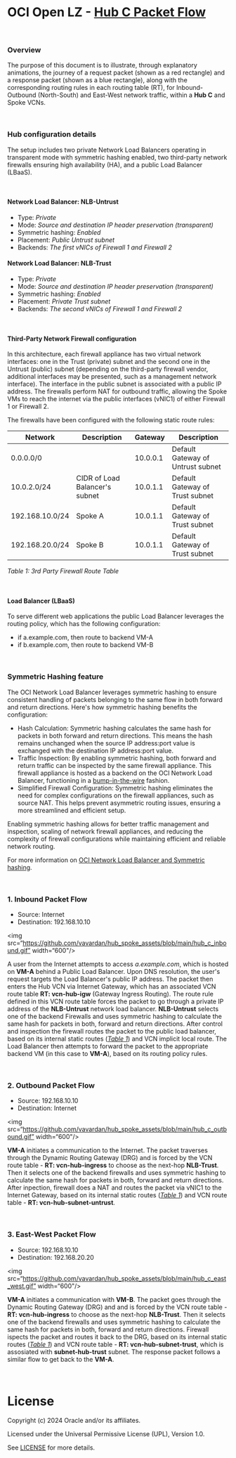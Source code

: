 # OCI Open LZ - [Hub C Packet Flow](#)

&nbsp; 

### Overview
The purpose of this document is to illustrate, through explanatory animations, the journey of a request packet (shown as a red rectangle) and a response packet (shown as a blue rectangle), along with the corresponding routing rules in each routing table (RT), for Inbound-Outbound (North-South) and East-West network traffic, within a **Hub C** and Spoke VCNs.

&nbsp; 

### Hub configuration details
The setup includes two private Network Load Balancers operating in transparent mode with symmetric hashing enabled, two third-party network firewalls ensuring high availability (HA), and a public Load Balancer (LBaaS).

&nbsp;

#### **Network Load Balancer: NLB-Untrust**
   - Type: *Private*
   - Mode: *Source and destination IP header preservation (transparent)*
   - Symmetric hashing: *Enabled*
   - Placement: *Public Untrust subnet*
   - Backends: *The first vNICs of Firewall 1 and Firewall 2*
 
#### **Network Load Balancer: NLB-Trust**
   - Type: *Private*
   - Mode: *Source and destination IP header preservation (transparent)*
   - Symmetric hashing: *Enabled*
   - Placement: *Private Trust subnet*
   - Backends: *The second vNICs of Firewall 1 and Firewall 2*

&nbsp;

#### **Third-Party Network Firewall configuration**
In this architecture, each firewall appliance has two virtual network interfaces: one in the Trust (private) subnet and the second one in the Untrust (public) subnet (depending on the third-party firewall vendor, additional interfaces may be presented, such as a management network interface). The interface in the public subnet is associated with a public IP address. The firewalls perform NAT for outbound traffic, allowing the Spoke VMs to reach the internet via the public interfaces (vNIC1) of either Firewall 1 or Firewall 2.

The firewalls have been configured with the following static route rules:

| Network | Description | Gateway | Description |
| --- | --- | --- | --- |
| 0.0.0.0/0 |     | 10.0.0.1 | Default Gateway of Untrust subnet |
| 10.0.2.0/24 | CIDR of Load Balancer's subnet | 10.0.1.1 | Default Gateway of Trust subnet |
| 192.168.10.0/24 | Spoke A | 10.0.1.1 | Default Gateway of Trust subnet |
| 192.168.20.0/24 | Spoke B | 10.0.1.1 | Default Gateway of Trust subnet |

*Table 1: 3rd Party Firewall Route Table*

&nbsp;

#### **Load Balancer (LBaaS)**
To serve different web applications the public Load Balancer leverages the routing policy, which has the following configuration:
- if a.example.com, then route to backend VM-A
- if b.example.com, then route to backend VM-B

&nbsp;

### Symmetric Hashing feature

The OCI Network Load Balancer leverages symmetric hashing to ensure consistent handling of packets belonging to the same flow in both forward and return directions. Here's how symmetric hashing benefits the configuration:
- Hash Calculation: Symmetric hashing calculates the same hash for packets in both forward and return directions. This means the hash remains unchanged when the source IP address:port value is exchanged with the destination IP address:port value.
- Traffic Inspection: By enabling symmetric hashing, both forward and return traffic can be inspected by the same firewall appliance. This firewall appliance is hosted as a backend on the OCI Network Load Balancer, functioning in a [bump-in-the-wire](https://en.wikipedia.org/wiki/Bump-in-the-wire) fashion.
- Simplified Firewall Configuration: Symmetric hashing eliminates the need for complex configurations on the firewall appliances, such as source NAT. This helps prevent asymmetric routing issues, ensuring a more streamlined and efficient setup.

Enabling symmetric hashing allows for better traffic management and inspection, scaling of network firewall appliances, and reducing the complexity of firewall configurations while maintaining efficient and reliable network routing.

For more information on [OCI Network Load Balancer and Symmetric hashing](https://docs.oracle.com/en-us/iaas/Content/NetworkLoadBalancer/NetworkLoadBalancers/preserve-source-id.htm).

&nbsp;

### 1. Inbound Packet Flow
- Source: Internet
- Destination: 192.168.10.10 

<img src=“https://github.com/vavardan/hub_spoke_assets/blob/main/hub_c_inbound.gif” width=“600"/>

A user from the Internet attempts to access *a.example.com*, which is hosted on **VM-A** behind a Public Load Balancer. Upon DNS resolution, the user's request targets the Load Balancer's public IP address. The packet then enters the Hub VCN via Internet Gateway, which has an associated VCN route table **RT: vcn-hub-igw** (Gateway Ingress Routing). The route rule defined in this VCN route table forces the packet to go through a private IP address of the **NLB-Untrust** network load balancer. **NLB-Untrust** selects one of the backend Firewalls and uses symmetric hashing to calculate the same hash for packets in both, forward and return directions. After control and inspection the firewall routes the packet to the public load balancer, based on its internal static routes ([*Table 1*](#Third-Party-Network-Firewall-configuration)) and VCN implicit local route. The Load Balancer then attempts to forward the packet to the appropriate backend VM (in this case to **VM-A**), based on its routing policy rules.

&nbsp; 

### 2. Outbound Packet Flow
- Source: 192.168.10.10
- Destination: Internet
  
<img src=“https://github.com/vavardan/hub_spoke_assets/blob/main/hub_c_outbound.gif” width=“600"/>

**VM-A** initiates a communication to the Internet. The packet traverses through the Dynamic Routing Gateway (DRG) and is forced by the VCN route table - **RT: vcn-hub-ingress** to choose as the next-hop **NLB-Trust**. Then it selects one of the backend firewalls and uses symmetric hashing to calculate the same hash for packets in both, forward and return directions. After inpection, firewall does a NAT and routes the packet via vNIC1 to the Internet Gateway, based on its internal static routes ([*Table 1*](#Third-Party-Network-Firewall-configuration)) and VCN route table - **RT: vcn-hub-subnet-untrust**.

&nbsp; 

### 3. East-West Packet Flow
- Source: 192.168.10.10
- Destination: 192.168.20.20 

<img src=“https://github.com/vavardan/hub_spoke_assets/blob/main/hub_c_east_west.gif” width=“600"/>

**VM-A** initiates a communication with **VM-B**. The packet goes through the Dynamic Routing Gateway (DRG) and and is forced by the VCN route table - **RT: vcn-hub-ingress** to choose as the next-hop **NLB-Trust**. Then it selects one of the backend firewalls and uses symmetric hashing to calculate the same hash for packets in both, forward and return directions. Firewall ispects the packet and routes it back to the DRG, based on its internal static routes ([*Table 1*](#Third-Party-Network-Firewall-configuration)) and VCN route table - **RT: vcn-hub-subnet-trust**, which is assosiated with **subnet-hub-trust** subnet. The response packet follows a similar flow to get back to the **VM-A**.

&nbsp; 

# License

Copyright (c) 2024 Oracle and/or its affiliates.

Licensed under the Universal Permissive License (UPL), Version 1.0.

See [LICENSE](LICENSE) for more details.
